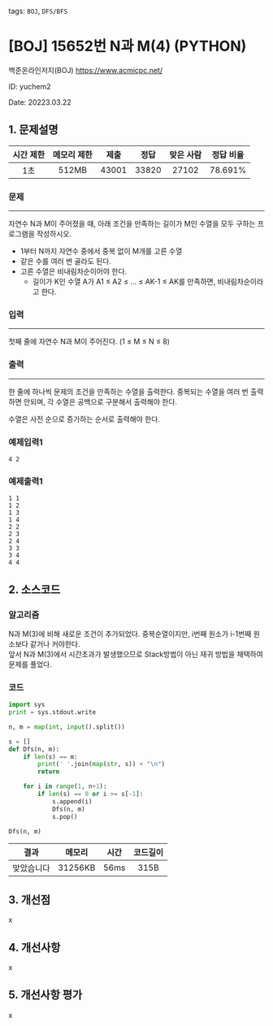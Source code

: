 tags: `BOJ`, `DFS/BFS`
# [BOJ] 15652번 N과 M(4) (PYTHON)
백준온라인저지(BOJ) https://www.acmicpc.net/

ID: yuchem2

Date: 20223.03.22
## 1. 문제설명
| 시간 제한 | 메모리 제한 | 제출  | 정답 | 맞은 사람 | 정답 비율 |
| :---: | :---: | :---: | :---: | :---: | :---: |
|  1초 | 512MB  | 43001 | 33820 | 27102 | 78.691% |

### 문제
---
자연수 N과 M이 주어졌을 때, 아래 조건을 만족하는 길이가 M인 수열을 모두 구하는 프로그램을 작성하시오.

+ 1부터 N까지 자연수 중에서 중복 없이 M개를 고른 수열
+ 같은 수를 여러 번 골라도 된다.
+ 고른 수열은 비내림차순이어야 한다. 
  + 길이가 K인 수열 A가 A1 ≤ A2 ≤ ... ≤ AK-1 ≤ AK를 만족하면, 비내림차순이라고 한다.
### 입력
---
첫째 줄에 자연수 N과 M이 주어진다. (1 ≤ M ≤ N ≤ 8)
### 출력
---
한 줄에 하나씩 문제의 조건을 만족하는 수열을 출력한다. 중복되는 수열을 여러 번 출력하면 안되며, 각 수열은 공백으로 구분해서 출력해야 한다.

수열은 사전 순으로 증가하는 순서로 출력해야 한다.
### 예제입력1
```
4 2
```
### 예제출력1
```
1 1
1 2
1 3
1 4
2 2
2 3
2 4
3 3
3 4
4 4
```
## 2. 소스코드

### 알고리즘

N과 M(3)에 비해 새로운 조건이 추가되었다. 중복순열이지만, i번째 원소가 i-1번째 원소보다 같거나 커야한다.  
앞서 N과 M(3)에서 시간초과가 발생했으므로 Stack방법이 아닌 재귀 방법을 채택하여 문제를 풀었다.  

### 코드
```Python
import sys
print = sys.stdout.write

n, m = map(int, input().split())

s = []
def Dfs(n, m):
    if len(s) == m:
        print(' '.join(map(str, s)) + "\n")
        return

    for i in range(1, n+1):
        if len(s) == 0 or i >= s[-1]:
            s.append(i)
            Dfs(n, m)
            s.pop()

Dfs(n, m)
```

| 결과 | 메모리 | 시간 | 코드길이 |
|:---:|:-----: | :---: | :----: |
| 맞았습니다 | 31256KB | 56ms | 315B |

## 3. 개선점
x

## 4. 개선사항
x


## 5. 개선사항 평가

x

